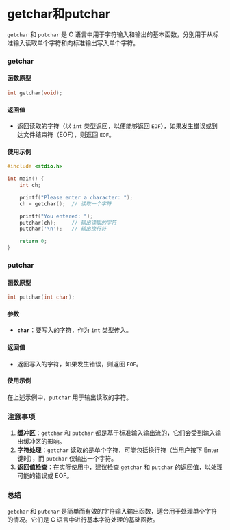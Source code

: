 # getchar和putchar

`getchar` 和 `putchar` 是 C 语言中用于字符输入和输出的基本函数，分别用于从标准输入读取单个字符和向标准输出写入单个字符。

### getchar

#### 函数原型

```c
int getchar(void);
```

#### 返回值

- 返回读取的字符（以 `int` 类型返回，以便能够返回 `EOF`），如果发生错误或到达文件结束符（EOF），则返回 `EOF`。

#### 使用示例

```c
#include <stdio.h>

int main() {
    int ch;

    printf("Please enter a character: ");
    ch = getchar();  // 读取一个字符

    printf("You entered: ");
    putchar(ch);     // 输出读取的字符
    putchar('\n');   // 输出换行符

    return 0;
}
```

### putchar

#### 函数原型

```c
int putchar(int char);
```

#### 参数

- **`char`**：要写入的字符，作为 `int` 类型传入。

#### 返回值

- 返回写入的字符，如果发生错误，则返回 `EOF`。

#### 使用示例

在上述示例中，`putchar` 用于输出读取的字符。

### 注意事项

1. **缓冲区**：`getchar` 和 `putchar` 都是基于标准输入输出流的，它们会受到输入输出缓冲区的影响。
2. **字符处理**：`getchar` 读取的是单个字符，可能包括换行符（当用户按下 Enter 键时），而 `putchar` 仅输出一个字符。
3. **返回值检查**：在实际使用中，建议检查 `getchar` 和 `putchar` 的返回值，以处理可能的错误或 EOF。

### 总结

`getchar` 和 `putchar` 是简单而有效的字符输入输出函数，适合用于处理单个字符的情况。它们是 C 语言中进行基本字符处理的基础函数。
